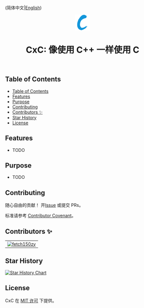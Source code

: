 (简体中文|[English](./README.md))
<div align="center">
  <img src="./resources/CxC.png" width="50px">
  <h1>CxC: 像使用 C++ 一样使用 C</h1>
  <br>
</div>

## Table of Contents
- [Table of Contents](#table-of-contents)
- [Features](#features)
- [Purpose](#purpose)
- [Contributing](#contributing)
- [Contributors ✨](#contributors-)
- [Star History](#star-history)
- [License](#license)

## Features
  
- TODO

## Purpose

- TODO

## Contributing

随心自由的贡献！ 开[Issue](https://github.com/fetch150zy/CxC/issues/new) 或提交 PRs。

标准请参考 [Contributor Covenant](http://contributor-covenant.org/version/1/3/0/)。

## Contributors ✨

<table>
  <tbody>
    <tr>
      <td valign="top"><a href="https://github.com/fetch150zy"><img src="https://avatars.githubusercontent.com/u/88130255?v=4" width="100px;" alt="fetch150zy"/></td>
    </tr>
  </tbody>
</table>

## Star History

[![Star History Chart](https://api.star-history.com/svg?repos=fetch150zy/CxC&type=Date)](https://star-history.com/#fetch150zy/CxC&Date)

## License
CxC 在 [MIT 许可](./LICENSE) 下提供。